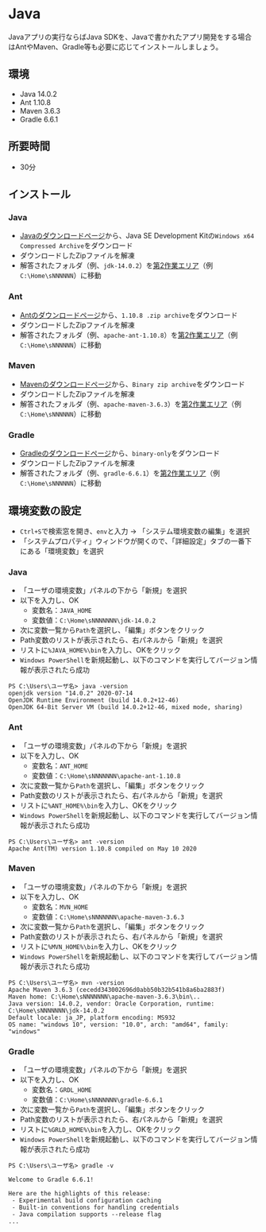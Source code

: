 # Java

Javaアプリの実行ならばJava SDKを、Javaで書かれたアプリ開発をする場合はAntやMaven、Gradle等も必要に応じてインストールしましょう。

## 環境

- Java 14.0.2
- Ant 1.10.8
- Maven 3.6.3
- Gradle 6.6.1

## 所要時間

- 30分

## インストール

### Java

- [Javaのダウンロードページ](https://www.oracle.com/java/technologies/javase-jdk14-downloads.html)から、Java SE Development Kitの`Windows x64 Compressed Archive`をダウンロード
- ダウンロードしたZipファイルを解凍
- 解答されたフォルダ（例、`jdk-14.0.2`）を[第2作業エリア](pc-workspace.md)（例 `C:\Home\sNNNNNN`）に移動


### Ant

- [Antのダウンロードページ](https://ant.apache.org/bindownload.cgi)から、`1.10.8 .zip archive`をダウンロード
- ダウンロードしたZipファイルを解凍
- 解答されたフォルダ（例、`apache-ant-1.10.8`）を[第2作業エリア](pc-workspace.md)（例 `C:\Home\sNNNNNN`）に移動

### Maven

- [Mavenのダウンロードページ](https://maven.apache.org/download.cgi)から、`Binary zip archive`をダウンロード
- ダウンロードしたZipファイルを解凍
- 解答されたフォルダ（例、`apache-maven-3.6.3`）を[第2作業エリア](pc-workspace.md)（例 `C:\Home\sNNNNNN`）に移動

### Gradle

- [Gradleのダウンロードページ](https://gradle.org/releases/)から、`binary-only`をダウンロード
- ダウンロードしたZipファイルを解凍
- 解答されたフォルダ（例、`gradle-6.6.1`）を[第2作業エリア](pc-workspace.md)（例 `C:\Home\sNNNNNN`）に移動


## 環境変数の設定

- `Ctrl+S`で検索窓を開き、`env`と入力 → 「システム環境変数の編集」を選択
- 「システムプロパティ」ウィンドウが開くので、「詳細設定」タブの一番下にある「環境変数」を選択

### Java

- 「ユーザの環境変数」パネルの下から「新規」を選択
- 以下を入力し、OK
  - 変数名：`JAVA_HOME`
  - 変数値：`C:\Home\sNNNNNNN\jdk-14.0.2`
- 次に変数一覧から`Path`を選択し、「編集」ボタンをクリック
- Path変数のリストが表示されたら、右パネルから「新規」を選択
- リストに`%JAVA_HOME%\bin`を入力し、OKをクリック
- `Windows PowerShell`を新規起動し、以下のコマンドを実行してバージョン情報が表示されたら成功

```
PS C:\Users\ユーザ名> java -version
openjdk version "14.0.2" 2020-07-14
OpenJDK Runtime Environment (build 14.0.2+12-46)
OpenJDK 64-Bit Server VM (build 14.0.2+12-46, mixed mode, sharing)
```

### Ant

- 「ユーザの環境変数」パネルの下から「新規」を選択
- 以下を入力し、OK
  - 変数名：`ANT_HOME`
  - 変数値：`C:\Home\sNNNNNNN\apache-ant-1.10.8`
- 次に変数一覧から`Path`を選択し、「編集」ボタンをクリック
- Path変数のリストが表示されたら、右パネルから「新規」を選択
- リストに`%ANT_HOME%\bin`を入力し、OKをクリック
- `Windows PowerShell`を新規起動し、以下のコマンドを実行してバージョン情報が表示されたら成功

```
PS C:\Users\ユーザ名> ant -version
Apache Ant(TM) version 1.10.8 compiled on May 10 2020
```

### Maven

- 「ユーザの環境変数」パネルの下から「新規」を選択
- 以下を入力し、OK
  - 変数名：`MVN_HOME`
  - 変数値：`C:\Home\sNNNNNNN\apache-maven-3.6.3`
- 次に変数一覧から`Path`を選択し、「編集」ボタンをクリック
- Path変数のリストが表示されたら、右パネルから「新規」を選択
- リストに`%MVN_HOME%\bin`を入力し、OKをクリック
- `Windows PowerShell`を新規起動し、以下のコマンドを実行してバージョン情報が表示されたら成功

```
PS C:\Users\ユーザ名> mvn -version
Apache Maven 3.6.3 (cecedd343002696d0abb50b32b541b8a6ba2883f)
Maven home: C:\Home\sNNNNNNN\apache-maven-3.6.3\bin\..
Java version: 14.0.2, vendor: Oracle Corporation, runtime: C:\Home\sNNNNNNN\jdk-14.0.2
Default locale: ja_JP, platform encoding: MS932
OS name: "windows 10", version: "10.0", arch: "amd64", family: "windows"
```

### Gradle

- 「ユーザの環境変数」パネルの下から「新規」を選択
- 以下を入力し、OK
  - 変数名：`GRDL_HOME`
  - 変数値：`C:\Home\sNNNNNNN\gradle-6.6.1`
- 次に変数一覧から`Path`を選択し、「編集」ボタンをクリック
- Path変数のリストが表示されたら、右パネルから「新規」を選択
- リストに`%GRLD_HOME%\bin`を入力し、OKをクリック
- `Windows PowerShell`を新規起動し、以下のコマンドを実行してバージョン情報が表示されたら成功

```
PS C:\Users\ユーザ名> gradle -v

Welcome to Gradle 6.6.1!

Here are the highlights of this release:
 - Experimental build configuration caching
 - Built-in conventions for handling credentials
 - Java compilation supports --release flag
...
```
